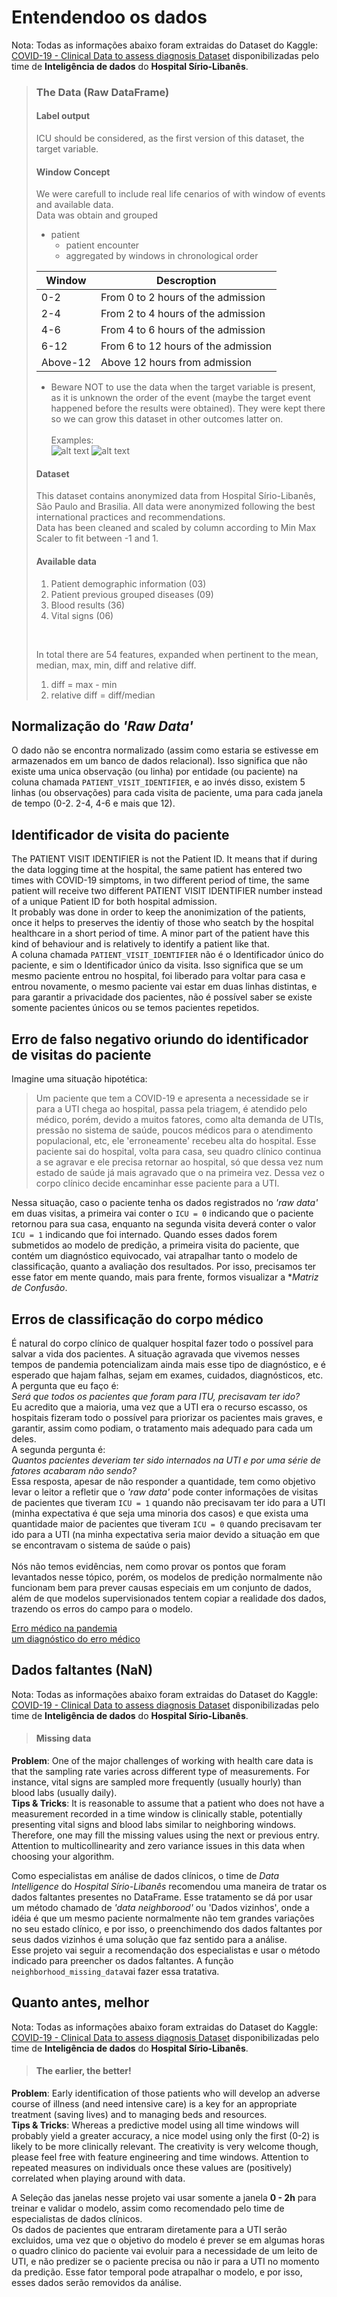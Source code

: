 # Entendendoo os dados

Nota: Todas as informações abaixo foram extraidas do Dataset do Kaggle: [COVID-19 - Clinical Data to assess diagnosis Dataset](https://www.kaggle.com/S%C3%ADrio-Libanes/covid19) disponibilizadas pelo time de **Inteligência de dados** do **Hospital Sírio-Libanês**.

>    ### The Data (Raw DataFrame)
>    #### Label output
>    ICU should be considered, as the first version of this dataset, the target variable.
>    #### Window Concept
>    We were carefull to include real life cenarios of with window of events and available data.<br>
>    Data was obtain and grouped
>    * patient
>        * patient encounter
>        * aggregated by windows in chronological order
>
>    |Window|Descroption|
>    |------|-----------|
>    |0-2|From 0 to 2 hours of the admission|
>    |2-4|From 2 to 4 hours of the admission|
>    |4-6|From 4 to 6 hours of the admission|
>    |6-12|From 6 to 12 hours of the admission|
>    |Above-12|Above 12 hours from admission|
>    * Beware NOT to use the data when the target variable is present, as it is unknown the order of the event (maybe the target event happened before the results were obtained). They were kept there so we can grow this dataset in other outcomes latter on.<br><br>
>    Examples:<br>
>    ![alt text](../img/Timeline_Example_Best.png "Timeline_Example_Best")
>    ![alt text](../img/Timeline_Example_No.png "Timeline_Example_No")<br>
>    #### Dataset
>    This dataset contains anonymized data from Hospital Sírio-Libanês, São Paulo and Brasilia. All data were anonymized following the best international practices and recommendations.<br>Data has been cleaned and scaled by column according to Min Max Scaler to fit between -1 and 1.<br>
>    #### Available data
>    1. Patient demographic information (03)
>    2. Patient previous grouped diseases (09)
>    3. Blood results (36)
>    4. Vital signs (06)
>    <br>
>
>    In total there are 54 features, expanded when pertinent to the mean, median, max, min, diff and relative diff.
>    1. diff = max - min
>    2. relative diff = diff/median

## Normalização do *'Raw Data'*
O dado não se encontra normalizado (assim como estaria se estivesse em armazenados em um banco de dados relacional). Isso significa que não existe uma unica observação (ou linha) por entidade (ou paciente) na coluna chamada ```PATIENT_VISIT_IDENTIFIER```, e ao invés disso, existem 5 linhas (ou observações) para cada visita de paciente, uma para cada janela de tempo (0-2. 2-4, 4-6 e mais que 12).

## Identificador de visita do paciente
The PATIENT VISIT IDENTIFIER is not the Patient ID.
It means that if during the data logging time at the hospital, the same patient has entered two times with COVID-19 simptoms, in two different period of time, the same patient will receive two different PATIENT VISIT IDENTIFIER number instead of a unique Patient ID for both hospital admission.<br>
It probably was done in order to keep the anonimization of the patients, once it helps to preserves the identiy of those who seatch by the hospital healthcare in a short period of time. A minor part of the patient have this kind of behaviour and is relatively to identify a patient like that.<br>
A coluna chamada ```PATIENT_VISIT_IDENTIFIER``` não é o Identificador único do paciente, e sim o Identificador único da visita. Isso significa que se um mesmo paciente entrou no hospital, foi liberado para voltar para casa e entrou novamente, o mesmo paciente vai estar em duas linhas distintas, e para garantir a privacidade dos pacientes, não é possível saber se existe somente pacientes únicos ou se temos pacientes repetidos.

## Erro de falso negativo oriundo do identificador de visitas do paciente
Imagine uma situação hipotética:
>Um paciente que tem a COVID-19 e apresenta a necessidade se ir para a UTI chega ao hospital, passa pela triagem, é atendido pelo médico, porém, devido a muitos fatores, como alta demanda de UTIs, pressão no sistema de saúde, poucos médicos para o atendimento populacional, etc, ele 'erroneamente' recebeu alta do hospital. Esse paciente sai do hospital, volta para casa, seu quadro clínico continua a se agravar e ele precisa retornar ao hospital, só que dessa vez num estado de saúde já mais agravado que o na primeira vez. Dessa vez o corpo clínico decide encaminhar esse paciente para a UTI.

Nessa situação, caso o paciente tenha os dados registrados no *'raw data'* em duas visitas, a primeira vai conter o ```ICU = 0``` indicando que o paciente retornou para sua casa, enquanto na segunda visita deverá conter o valor ```ICU = 1``` indicando que foi internado.
Quando esses dados forem submetidos ao modelo de predição, a primeira visita do paciente, que contém um diagnóstico equivocado, vai atrapalhar tanto o modelo de classificação, quanto a avaliação dos resultados. Por isso, precisamos ter esse fator em mente quando, mais para frente, formos visualizar a **Matriz de Confusão*.

## Erros de classificação do corpo médico
É natural do corpo clínico de qualquer hospital fazer todo o possível para salvar a vida dos pacientes. A situação agravada que vivemos nesses tempos de pandemia potencializam ainda mais esse tipo de diagnóstico, e é esperado que hajam falhas, sejam em exames, cuidados, diagnósticos, etc.<br>
A pergunta que eu faço é:<br>
*Será que todos os pacientes que foram para ITU, precisavam ter ido?*<br>
Eu acredito que a maioria, uma vez que a UTI era o recurso escasso, os hospitais fizeram todo o possível para priorizar os pacientes mais graves, e garantir, assim como podiam, o tratamento mais adequado para cada um deles.<br>
A segunda pergunta é: <br>
*Quantos pacientes deveriam ter sido internados na UTI e por uma série de fatores acabaram não sendo?*<br>
Essa resposta, apesar de não responder a quantidade, tem como objetivo levar o leitor a refletir que o *'raw data'* pode conter informações de visitas de pacientes que tiveram ```ICU = 1``` quando não precisavam ter ido para a UTI (minha expectativa é que seja uma minoria dos casos) e que exista uma quantidade maior de pacientes que tiveram ```ICU = 0``` quando precisavam ter ido para a UTI (na minha expectativa seria maior devido a situação em que se encontravam o sistema de saúde o pais)<br><br>
Nós não temos evidências, nem como provar os pontos que foram levantados nesse tópico, porém, os modelos de predição normalmente não funcionam bem para prever causas especiais em um conjunto de dados, além de que modelos supervisionados tentem copiar a realidade dos dados, trazendo os erros do campo para o modelo. 

[Erro médico na pandemia](https://medicinasa.com.br/erro-medico-pandemia)<br>
[um diagnóstico do erro médico](https://revistapesquisa.fapesp.br/um-diagnostico-do-erro-medico)

## Dados faltantes (NaN)
Nota: Todas as informações abaixo foram extraidas do Dataset do Kaggle: [COVID-19 - Clinical Data to assess diagnosis Dataset](https://www.kaggle.com/S%C3%ADrio-Libanes/covid19) disponibilizadas pelo time de **Inteligência de dados** do **Hospital Sírio-Libanês**.
>    #### Missing data
**Problem**: One of the major challenges of working with health care data is that the sampling rate varies across different type of measurements. For instance, vital signs are sampled more frequently (usually hourly) than blood labs (usually daily).<br>
**Tips & Tricks**: It is reasonable to assume that a patient who does not have a measurement recorded in a time window is clinically stable, potentially presenting vital signs and blood labs similar to neighboring windows. Therefore, one may fill the missing values using the next or previous entry. Attention to multicollinearity and zero variance issues in this data when choosing your algorithm.

Como especialistas em análise de dados clínicos, o time de *Data Intelligence* do *Hospital Sírio-Libanês* recomendou uma maneira de tratar os dados faltantes presentes no DataFrame. Esse tratamento se dá por usar um método chamado de *'data neighborood'* ou 'Dados vizinhos', onde a idéia é que um mesmo paciente normalmente não tem grandes variações no seu estado clínico, e por isso, o preenchimendo dos dados faltantes por seus dados vizinhos é uma solução que faz sentido para a análise.<br>
Esse projeto vai seguir a recomendação dos especialistas e usar o método indicado para preencher os dados faltantes. A função ```neighborhood_missing_data```vai fazer essa tratativa.

## Quanto antes, melhor
Nota: Todas as informações abaixo foram extraidas do Dataset do Kaggle: [COVID-19 - Clinical Data to assess diagnosis Dataset](https://www.kaggle.com/S%C3%ADrio-Libanes/covid19) disponibilizadas pelo time de **Inteligência de dados** do **Hospital Sírio-Libanês**.
> #### The earlier, the better!<br>
**Problem**: Early identification of those patients who will develop an adverse course of illness (and need intensive care) is a key for an appropriate treatment (saving lives) and to managing beds and resources.<br>
**Tips & Tricks**: Whereas a predictive model using all time windows will probably yield a greater accuracy, a nice model using only the first (0-2) is likely to be more clinically relevant. The creativity is very welcome though, please feel free with feature engineering and time windows. Attention to repeated measures on individuals once these values are (positively) correlated when playing around with data.

A Seleção das janelas nesse projeto vai usar somente a janela **0 - 2h** para treinar e validar o modelo, assim como recomendado pelo time de especialistas de dados clínicos.<br>
Os dados de pacientes que entraram diretamente para a UTI serão excluidos, uma vez que o objetivo do modelo é prever se em algumas horas o quadro clinico do paciente vai evoluir para a necessidade de um leito de UTI, e não predizer se o paciente precisa ou não ir para a UTI no momento da predição. Esse fator temporal pode atrapalhar o modelo, e por isso, esses dados serão removidos da análise.

